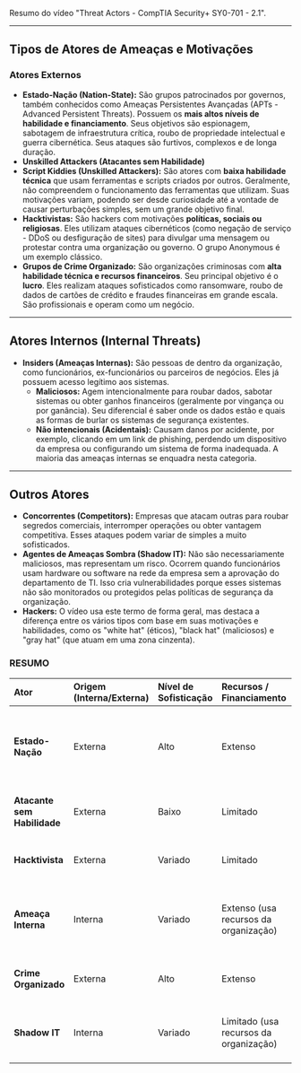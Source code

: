 Resumo do vídeo "Threat Actors - CompTIA Security+ SY0-701 - 2.1".

---
## Tipos de Atores de Ameaças e Motivações

### Atores Externos

* **Estado-Nação (Nation-State):** São grupos patrocinados por governos, também conhecidos como Ameaças Persistentes Avançadas (APTs - Advanced Persistent Threats). Possuem os **mais altos níveis de habilidade e financiamento**. Seus objetivos são espionagem, sabotagem de infraestrutura crítica, roubo de propriedade intelectual e guerra cibernética. Seus ataques são furtivos, complexos e de longa duração.
* **Unskilled Attackers (Atacantes sem Habilidade)**
* **Script Kiddies (Unskilled Attackers):** São atores com **baixa habilidade técnica** que usam ferramentas e scripts criados por outros. Geralmente, não compreendem o funcionamento das ferramentas que utilizam. Suas motivações variam, podendo ser desde curiosidade até a vontade de causar perturbações simples, sem um grande objetivo final.
* **Hacktivistas:** São hackers com motivações **políticas, sociais ou religiosas**. Eles utilizam ataques cibernéticos (como negação de serviço - DDoS ou desfiguração de sites) para divulgar uma mensagem ou protestar contra uma organização ou governo. O grupo Anonymous é um exemplo clássico. 
* **Grupos de Crime Organizado:** São organizações criminosas com **alta habilidade técnica e recursos financeiros**. Seu principal objetivo é o **lucro**. Eles realizam ataques sofisticados como ransomware, roubo de dados de cartões de crédito e fraudes financeiras em grande escala. São profissionais e operam como um negócio.


---
## Atores Internos (Internal Threats)

* **Insiders (Ameaças Internas):** São pessoas de dentro da organização, como funcionários, ex-funcionários ou parceiros de negócios. Eles já possuem acesso legítimo aos sistemas.
    * **Maliciosos:** Agem intencionalmente para roubar dados, sabotar sistemas ou obter ganhos financeiros (geralmente por vingança ou por ganância). Seu diferencial é saber onde os dados estão e quais as formas de burlar os sistemas de segurança existentes.
    * **Não intencionais (Acidentais):** Causam danos por acidente, por exemplo, clicando em um link de phishing, perdendo um dispositivo da empresa ou configurando um sistema de forma inadequada. A maioria das ameaças internas se enquadra nesta categoria.

---
## Outros Atores

* **Concorrentes (Competitors):** Empresas que atacam outras para roubar segredos comerciais, interromper operações ou obter vantagem competitiva. Esses ataques podem variar de simples a muito sofisticados.
* **Agentes de Ameaças Sombra (Shadow IT):** Não são necessariamente maliciosos, mas representam um risco. Ocorrem quando funcionários usam hardware ou software na rede da empresa sem a aprovação do departamento de TI. Isso cria vulnerabilidades porque esses sistemas não são monitorados ou protegidos pelas políticas de segurança da organização.
* **Hackers:** O vídeo usa este termo de forma geral, mas destaca a diferença entre os vários tipos com base em suas motivações e habilidades, como os "white hat" (éticos), "black hat" (maliciosos) e "gray hat" (que atuam em uma zona cinzenta).


### RESUMO

| Ator | Origem (Interna/Externa) | Nível de Sofisticação | Recursos / Financiamento | Motivação (Intenção) |
| :--- | :--- | :--- | :--- | :--- |
| **Estado-Nação** | Externa | Alto | Extenso | Ataques persistentes e direcionados, espionagem, guerra cibernética |
| **Atacante sem Habilidade** | Externa | Baixo | Limitado | Curiosidade, busca por notoriedade, "caça" |
| **Hacktivista** | Externa | Variado | Limitado | Questões políticas, sociais ou religiosas |
| **Ameaça Interna** | Interna | Variado | Extenso (usa recursos da organização) | Vingança, ganho financeiro, sabotagem (malicioso ou acidental) |
| **Crime Organizado** | Externa | Alto | Extenso | Motivado por dinheiro, crime como um negócio |
| **Shadow IT** | Interna | Variado | Limitado (usa recursos da organização) | Trabalhar contornando as políticas de TI existentes |
